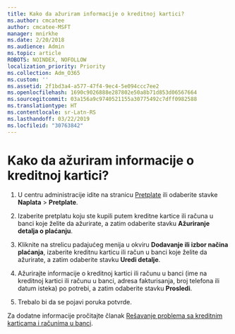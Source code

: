 ```yaml
---
title: Kako da ažuriram informacije o kreditnoj kartici?
ms.author: cmcatee
author: cmcatee-MSFT
manager: mnirkhe
ms.date: 2/20/2018
ms.audience: Admin
ms.topic: article
ROBOTS: NOINDEX, NOFOLLOW
localization_priority: Priority
ms.collection: Adm_O365
ms.custom: ''
ms.assetid: 2f1bd3a4-a577-47f4-9ec4-5e094ccc7ee2
ms.openlocfilehash: 1690c9026888e287802e50a8b71d853d06567664
ms.sourcegitcommit: 03a156a9c9740521155a30775492c7dff0982588
ms.translationtype: HT
ms.contentlocale: sr-Latn-RS
ms.lasthandoff: 03/22/2019
ms.locfileid: "30763842"
---
```

# <a name="how-do-i-update-my-credit-card-information"></a>Kako da ažuriram informacije o kreditnoj kartici?

1. U centru administracije idite na stranicu [Pretplate](https://go.microsoft.com/fwlink/p/?linkid=842054) ili odaberite stavke **Naplata** \> **Pretplate**.
    
2. Izaberite pretplatu koju ste kupili putem kreditne kartice ili računa u banci koje želite da ažurirate, a zatim odaberite stavku **Ažuriranje detalja o plaćanju**.
    
3. Kliknite na strelicu padajućeg menija u okviru **Dodavanje ili izbor načina plaćanja**, izaberite kreditnu karticu ili račun u banci koje želite da ažurirate, a zatim odaberite stavku **Uredi detalje**.
    
4. Ažurirajte informacije o kreditnoj kartici ili računu u banci (ime na kreditnoj kartici ili računu u banci, adresa fakturisanja, broj telefona ili datum isteka) po potrebi, a zatim odaberite stavku **Prosledi**.
    
5. Trebalo bi da se pojavi poruka potvrde.
    
Za dodatne informacije pročitajte članak [Rešavanje problema sa kreditnim karticama i računima u banci](https://support.office.com/article/30ba9c83-50d8-4020-90ed-830a5b8c8724).
  

